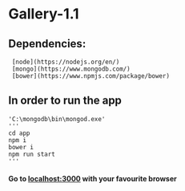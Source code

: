# Gallery-1.1
## Dependencies:
	 [node](https://nodejs.org/en/)
	 [mongo](https://www.mongodb.com/)
	 [bower](https://www.npmjs.com/package/bower)

## In order to run the app
	'C:\mongodb\bin\mongod.exe'
	'''
	cd app
	npm i
	bower i
	npm run start
	'''

#### Go to [localhost:3000](http://localhost:3000) with your favourite browser